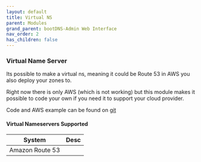 ```yaml
---
layout: default
title: Virtual NS
parent: Modules
grand_parent: bootDNS-Admin Web Interface
nav_order: 2
has_children: false
---
```


### Virtual Name Server

Its possible to make a virtual ns, meaning it could be Route 53 in AWS you also deploy your zones to.

Right now there is only AWS (which is not working) but this module makes it possible to code your own if you need it to support your cloud provider.

Code and AWS example can be found on [git](https://github.com/bootDNS/bootDNS-admin/tree/main/app/virtualNS)


#### Virtual Nameservers Supported
| System        | Desc           |
| ------------- |:-------------:|
| Amazon Route 53  |          |


